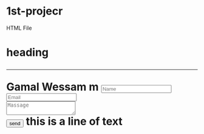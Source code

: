 # 1st-projecr
HTML File
<html>
<head>
    <h1>heading
    <hr/>Gamal Wessam
    <title>first page</title>m
<from>
    <input placeholder="Name" required /><br>
    <input placeholder="Email" required /><br>
    <textarea placeholder="Massage" required >
</textarea><br>
    <input type="submit" value="send"/>
</from>
</head>
    <body>
this is a line of text
    </body>
</html>
